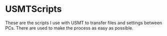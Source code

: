 # USMTScripts
These are the scripts I use with USMT to transfer files and settings between PCs.  There are used to make the process as easy as possible.
